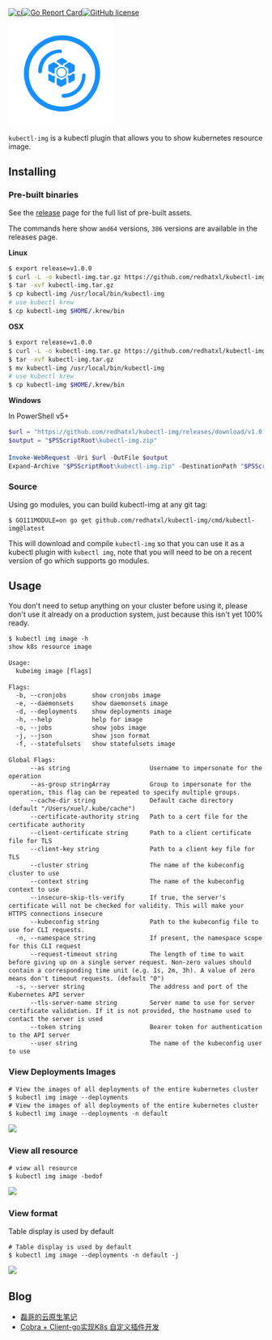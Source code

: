 

[![ci](https://github.com/redhatxl/kubectl-img/actions/workflows/ci.yml/badge.svg)](https://github.com/redhatxl/kubectl-img/actions/workflows/ci.yml)[![Go Report Card](https://goreportcard.com/badge/github.com/redhatxl/kubectl-img)](https://goreportcard.com/report/github.com/redhatxl/kubectl-img)[![GitHub license](https://img.shields.io/github/license/redhatxl/kubectl-img)](https://github.com/redhatxl/kubectl-img/blob/main/LICENSE)





![Kubectl image Logo](docs/logo/logo.png)

`kubectl-img` is a kubectl plugin that allows you to show kubernetes resource image.


## Installing

### Pre-built binaries

See the [release](https://github.com/redhatxl/kubectl-img/releases) page for the full list of pre-built assets.

The commands here show `amd64` versions, `386` versions are available in the releases page.

**Linux**

```bash
$ export release=v1.0.0
$ curl -L -o kubectl-img.tar.gz https://github.com/redhatxl/kubectl-img/releases/download/${release}/kubectl-img_${release}_Linux_arm64.tar.gz
$ tar -xvf kubectl-img.tar.gz
$ cp kubectl-img /usr/local/bin/kubectl-img
# use kubectl krew
$ cp kubectl-img $HOME/.krew/bin
```

**OSX**

```bash
$ export release=v1.0.0
$ curl -L -o kubectl-img.tar.gz https://github.com/redhatxl/kubectl-img/releases/download/${release}/kubectl-img_${release}_Darwin_x86_64.tar.gz
$ tar -xvf kubectl-img.tar.gz
$ mv kubectl-img /usr/local/bin/kubectl-img
# use kubectl krew
$ cp kubectl-img $HOME/.krew/bin
```


**Windows**

In PowerShell v5+
```powershell
$url = "https://github.com/redhatxl/kubectl-img/releases/download/v1.0.0/kubectl-img_1.0.0_Windows_x86_64.tar.gz"
$output = "$PSScriptRoot\kubectl-img.zip"

Invoke-WebRequest -Uri $url -OutFile $output
Expand-Archive "$PSScriptRoot\kubectl-img.zip" -DestinationPath "$PSScriptRoot\kubectl-img"
```



### Source

Using go modules, you can build kubectl-img at any git tag:

```
$ GO111MODULE=on go get github.com/redhatxl/kubectl-img/cmd/kubectl-img@latest
```

This will download and compile `kubectl-img` so that you can use it as a kubectl plugin with `kubectl img`, note that you will need to be on a recent version of go which supports go modules.

## Usage

You don't need to setup anything on your cluster before using it, please don't use it already
on a production system, just because this isn't yet 100% ready.

```shell
$ kubectl img image -h
show k8s resource image

Usage:
  kubeimg image [flags]

Flags:
  -b, --cronjobs       show cronjobs image
  -e, --daemonsets     show daemonsets image
  -d, --deployments    show deployments image
  -h, --help           help for image
  -o, --jobs           show jobs image
  -j, --json           show json format
  -f, --statefulsets   show statefulsets image

Global Flags:
      --as string                      Username to impersonate for the operation
      --as-group stringArray           Group to impersonate for the operation, this flag can be repeated to specify multiple groups.
      --cache-dir string               Default cache directory (default "/Users/xuel/.kube/cache")
      --certificate-authority string   Path to a cert file for the certificate authority
      --client-certificate string      Path to a client certificate file for TLS
      --client-key string              Path to a client key file for TLS
      --cluster string                 The name of the kubeconfig cluster to use
      --context string                 The name of the kubeconfig context to use
      --insecure-skip-tls-verify       If true, the server's certificate will not be checked for validity. This will make your HTTPS connections insecure
      --kubeconfig string              Path to the kubeconfig file to use for CLI requests.
  -n, --namespace string               If present, the namespace scope for this CLI request
      --request-timeout string         The length of time to wait before giving up on a single server request. Non-zero values should contain a corresponding time unit (e.g. 1s, 2m, 3h). A value of zero means don't timeout requests. (default "0")
  -s, --server string                  The address and port of the Kubernetes API server
      --tls-server-name string         Server name to use for server certificate validation. If it is not provided, the hostname used to contact the server is used
      --token string                   Bearer token for authentication to the API server
      --user string                    The name of the kubeconfig user to use
```

### View Deployments Images

```shell
# View the images of all deployments of the entire kubernetes cluster
$ kubectl img image --deployments
# View the images of all deployments of the entire kubernetes cluster
$ kubectl img image --deployments -n default
```

![](https://kaliarch-bucket-1251990360.cos.ap-beijing.myqcloud.com/blog_img/20220128112944.png)

### View all resource

```shell
# view all resource 
$ kubectl img image -bedof
```

![](https://kaliarch-bucket-1251990360.cos.ap-beijing.myqcloud.com/blog_img/20220128114642.png)

### View format

Table display is used by default

```shell
# Table display is used by default
$ kubectl img image --deployments -n default -j
```

![](https://kaliarch-bucket-1251990360.cos.ap-beijing.myqcloud.com/blog_img/20220128113907.png)

## Blog

* [磊哥的云原生笔记](https://redhatxl.github.io/cloud-native/develop/04-Cobra%20%2B%20Client-go%E5%AE%9E%E7%8E%B0K8s%E7%AE%80%E5%8D%95%E6%8F%92%E4%BB%B6%E5%BC%80%E5%8F%91/)
* [Cobra + Client-go实现K8s 自定义插件开发](https://juejin.cn/post/6983324056502140964)